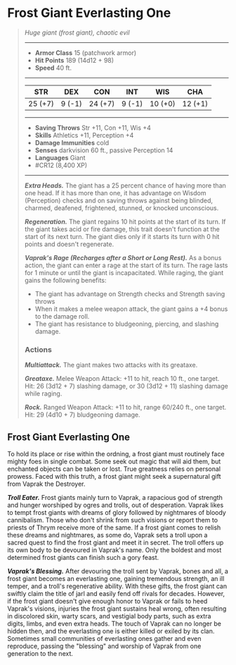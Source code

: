 # Frost Giant Everlasting One
>*Huge giant (frost giant), chaotic evil*
>___
>- **Armor Class** 15 (patchwork armor)
>- **Hit Points** 189 (14d12 + 98)
>- **Speed** 40 ft.
>___
>|STR|DEX|CON|INT|WIS|CHA|
>|:---:|:---:|:---:|:---:|:---:|:---:|
>|25 (+7)|9 (-1)|24 (+7)|9 (-1)|10 (+0)|12 (+1)|
>___
>- **Saving Throws** Str +11, Con +11, Wis +4
>- **Skills** Athletics +11, Perception +4
>- **Damage Immunities** cold
>- **Senses** darkvision 60 ft., passive Perception 14
>- **Languages** Giant
>- #CR12 (8,400 XP)
>___
>***Extra Heads.*** The giant has a 25 percent chance of having more than one head. If it has more than one, it has advantage on Wisdom (Perception) checks and on saving throws against being blinded, charmed, deafened, frightened, stunned, or knocked unconscious.  
>
>***Regeneration.*** The giant regains 10 hit points at the start of its turn. If the giant takes acid or fire damage, this trait doesn't function at the start of its next turn. The giant dies only if it starts its turn with 0 hit points and doesn't regenerate.  
>
>***Vaprak's Rage (Recharges after a Short or Long Rest).*** As a bonus action, the giant can enter a rage at the start of its turn. The rage lasts for 1 minute or until the giant is incapacitated. While raging, the giant gains the following benefits:  
>- The giant has advantage on Strength checks and Strength saving throws  
>- When it makes a melee weapon attack, the giant gains a +4 bonus to the damage roll.  
>- The giant has resistance to bludgeoning, piercing, and slashing damage.  
>
>### Actions
>***Multiattack.*** The giant makes two attacks with its greataxe.  
>
>***Greataxe.*** Melee Weapon Attack: +11 to hit, reach 10 ft., one target. Hit: 26 (3d12 + 7) slashing damage, or 30 (3d12 + 11) slashing damage while raging.  
>
>***Rock.*** Ranged Weapon Attack: +11 to hit, range 60/240 ft., one target. Hit: 29 (4d10 + 7) bludgeoning damage.

## Frost Giant Everlasting One

To hold its place or rise within the ordning, a frost giant must routinely face mighty foes in single combat. Some seek out magic that will aid them, but enchanted objects can be taken or lost. True greatness relies on personal prowess. Faced with this truth, a frost giant might seek a supernatural gift from Vaprak the Destroyer.

***Troll Eater.***  Frost giants mainly turn to Vaprak, a rapacious god of strength and hunger worshiped by ogres and trolls, out of desperation. Vaprak likes to tempt frost giants with dreams of glory followed by nightmares of bloody cannibalism. Those who don't shrink from such visions or report them to priests of Thrym receive more of the same. If a frost giant comes to relish these dreams and nightmares, as some do, Vaprak sets a troll upon a sacred quest to find the frost giant and meet it in secret. The troll offers up its own body to be devoured in Vaprak's name. Only the boldest and most determined frost giants can finish such a gory feast.

***Vaprak's Blessing.***  After devouring the troll sent by Vaprak, bones and all, a frost giant becomes an everlasting one, gaining tremendous strength, an ill temper, and a troll's regenerative ability. With these gifts, the frost giant can swiftly claim the title of jarl and easily fend off rivals for decades. However, if the frost giant doesn't give enough honor to Vaprak or fails to heed Vaprak's visions, injuries the frost giant sustains heal wrong, often resulting in discolored skin, warty scars, and vestigial body parts, such as extra digits, limbs, and even extra heads. The touch of Vaprak can no longer be hidden then, and the everlasting one is either killed or exiled by its clan. Sometimes small communities of everlasting ones gather and even reproduce, passing the "blessing" and worship of Vaprak from one generation to the next.